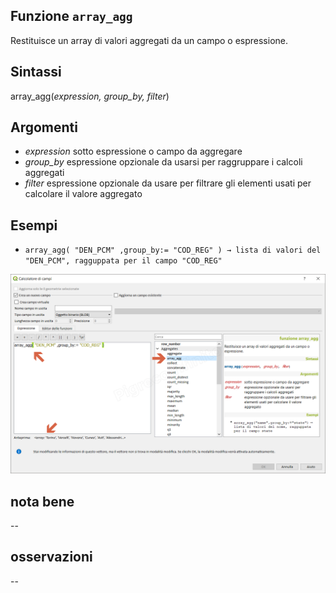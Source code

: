 ## Funzione `array_agg`

Restituisce un array di valori aggregati da un campo o espressione.

## Sintassi

array_agg(_expression, group_by, filter_)

## Argomenti

* _expression_ sotto espressione o campo da aggregare
* _group_by_ espressione opzionale da usarsi per raggruppare i calcoli aggregati
* _filter_ espressione opzionale da usare per filtrare gli elementi usati per calcolare il valore aggregato

## Esempi

* `array_agg( "DEN_PCM" ,group_by:= "COD_REG" ) → lista di valori del "DEN_PCM", ragguppata per il campo "COD_REG"`

![](/img/aggregates/array_agg/array_agg1.png)

## nota bene

--

## osservazioni

--